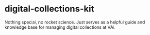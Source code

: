 # digital-collections-kit
Nothing special, no rocket science. Just serves as a helpful guide and knowledge base for managing digital collections at VAi.
